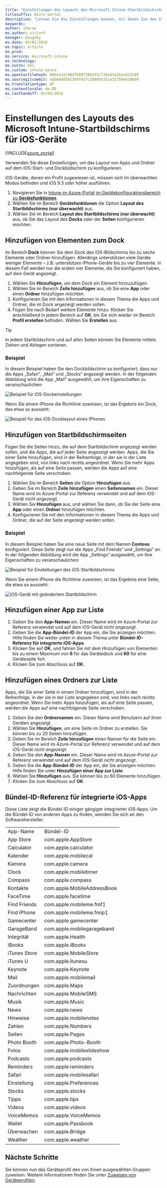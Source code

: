 ```yaml
---
title: "Einstellungen des Layouts des Microsoft Intune-Startbildschirms für iOS-Geräte"
titlesuffix: Azure portal
description: "Lernen Sie die Einstellungen kennen, mit denen Sie den Start- und Dockbildschirm von iOS-Geräten anpassen können."
keywords: 
author: vhorne
ms.author: victorh
manager: dougeby
ms.date: 03/02/2018
ms.topic: article
ms.prod: 
ms.service: microsoft-intune
ms.technology: 
ms.suite: ems
ms.custom: intune-azure
ms.openlocfilehash: 88be142c98d7b89720d245c738a45a26ac825395
ms.sourcegitcommit: 4db0498342364f8a7c28995b15ce32759e920b99
ms.translationtype: HT
ms.contentlocale: de-DE
ms.lasthandoff: 03/08/2018
---
```

# <a name="microsoft-intune-home-screen-layout-settings-for-devices-running-ios"></a>Einstellungen des Layouts des Microsoft Intune-Startbildschirms für iOS-Geräte

[!INCLUDE[azure_portal](./includes/azure_portal.md)]

Verwenden Sie diese Einstellungen, um das Layout von Apps und Ordner auf dem iOS-Start- und Dockbildschirm zu konfigurieren.

iOS-Geräte, denen ein Profil zugewiesen ist, müssen sich im überwachten Modus befinden und iOS 9.3 oder höher ausführen.

1. Navigieren Sie in [Intune im Azure-Portal](https://portal.azure.com) [im Gerätekonfigurationsbereich zu **Gerätefunktionen**](device-features-configure.md).
2. Wählen Sie im Bereich **Gerätefunktionen** die Option **Layout des Startbildschirms (nur überwacht)** aus.
3. Wählen Sie im Bereich **Layout des Startbildschirms (nur überwacht)** aus, ob Sie das Layout des **Docks** oder der **Seiten** konfigurieren möchten.

## <a name="add-items-to-the-dock"></a>Hinzufügen von Elementen zum Dock

Im Bereich **Dock** können Sie dem Dock des iOS-Bildschirms bis zu sechs Elemente oder Ordner hinzufügen. Allerdings unterstützen viele Geräte weniger Elemente – z.B. unterstützen iPhone-Geräte bis zu vier Elemente. In diesem Fall werden nur die ersten vier Elemente, die Sie konfiguriert haben, auf dem Gerät angezeigt.

1. Wählen Sie **Hinzufügen**, um dem Dock ein Element hinzuzufügen.
2. Wählen Sie im Bereich **Zeile hinzufügen** aus, ob Sie eine **App** oder einen **Ordner** hinzufügen möchten.
3. Konfigurieren Sie mit den Informationen in diesem Thema die Apps und Ordner, die im Dock angezeigt werden sollen.
4. Fügen Sie nach Bedarf weitere Elemente hinzu. Klicken Sie anschließend in jedem Bereich auf **OK**, bis Sie sich wieder im Bereich **Profil erstellen** befinden. Wählen Sie **Erstellen** aus.

>[!TIP]
> In jedem Startbildschirm und auf allen Seiten können Sie Elemente mittels Ziehen und Ablegen sortieren.

### <a name="example"></a>Beispiel

In diesem Beispiel haben Sie den Dockbildschirm so konfiguriert, dass nur die Apps „Safari“, „Mail“ und „Stocks“ angezeigt werden. In der folgenden Abbildung wird die App „Mail“ ausgewählt, um ihre Eigenschaften zu veranschaulichen:

![Beispiel für iOS-Dockeinstellungen](./media/FfFiUcP.png)

Wenn Sie einem iPhone die Richtlinie zuweisen, ist das Ergebnis ein Dock, das etwa so aussieht:

![Beispiel für das iOS-Docklayout eines iPhones](./media/bAgCe8F.png)

## <a name="add-home-screen-pages"></a>Hinzufügen von Startbildschirmseiten

Fügen Sie die Seiten hinzu, die auf dem Startbildschirm angezeigt werden sollen, und die Apps, die auf jeder Seite angezeigt werden. Apps, die Sie einer Seite hinzufügen, sind in der Reihenfolge, in der sie in der Liste angegeben sind, von links nach rechts angeordnet. Wenn Sie mehr Apps hinzufügen, als auf eine Seite passen, werden die Apps auf eine nachfolgende Seite verschoben.

1. Wählen Sie im Bereich **Seiten** die Option **Hinzufügen** aus.
2. Geben Sie im Bereich **Zeile hinzufügen** einen **Seitennamen** ein. Dieser Name wird im Azure-Portal zur Referenz verwendet und auf dem iOS-Gerät *nicht angezeigt*.
3. Wählen Sie **Hinzufügen** aus, und wählen Sie dann, ob Sie der Seite eine **App** oder einen **Ordner** hinzufügen möchten.
4. Konfigurieren Sie mit den Informationen in diesem Thema die Apps und Ordner, die auf der Seite angezeigt werden sollen.

### <a name="example"></a>Beispiel

In diesem Beispiel haben Sie eine neue Seite mit dem Namen **Contoso** konfiguriert. Diese Seite zeigt nur die Apps „Find Friends“ und „Settings“ an. In der folgenden Abbildung wird die App „Settings“ ausgewählt, um ihre Eigenschaften zu veranschaulichen:

![Beispiel für Einstellungen des iOS-Startbildschirms](./media/Jc2OxyX.png)

Wenn Sie einem iPhone die Richtlinie zuweisen, ist das Ergebnis eine Seite, die etwa so aussieht:

![iOS-Gerät mit geändertem Startbildschirm](./media/Bd37PHa.png)

## <a name="how-to-add-an-app-to-the-list"></a>Hinzufügen einer App zur Liste

1. Geben Sie den **App-Namen** ein. Dieser Name wird im Azure-Portal zur Referenz verwendet und auf dem iOS-Gerät *nicht angezeigt*.
2. Geben Sie die **App-Bündel-ID** der App ein, die Sie anzeigen möchten. Hilfe finden Sie weiter unten in diesem Thema unter **Bündel-ID-Referenz für integrierte iOS-Apps**.
3. Klicken Sie auf **OK**, und fahren Sie mit dem Hinzufügen von Elementen bis zu einem Maximum von **6** für das Gerätedock und **60** für eine Geräteseite fort.
4. Klicken Sie zum Abschluss auf **OK**.

## <a name="how-to-add-a-folder-to-the-list"></a>Hinzufügen eines Ordners zur Liste

Apps, die Sie einer Seite in einem Ordner hinzufügen, sind in der Reihenfolge, in der sie in der Liste angegeben sind, von links nach rechts angeordnet. Wenn Sie mehr Apps hinzufügen, als auf eine Seite passen, werden die Apps auf eine nachfolgende Seite verschoben.

1. Geben Sie den **Ordnernamen** ein. Dieser Name wird Benutzern auf ihren Geräten angezeigt.
2. Wählen Sie **Hinzufügen**, um eine Seite im Ordner zu erstellen. Sie können bis zu 20 Seiten hinzufügen.
3. Geben Sie im Bereich **Zeile hinzufügen** einen Namen für die Seite ein. Dieser Name wird im Azure-Portal zur Referenz verwendet und auf dem iOS-Gerät *nicht angezeigt*.
3. Geben Sie den **App-Namen** ein. Dieser Name wird im Azure-Portal zur Referenz verwendet und auf dem iOS-Gerät *nicht angezeigt*.
2. Geben Sie die **App-Bündel-ID** der App ein, die Sie anzeigen möchten. Hilfe finden Sie unter **Hinzufügen einer App zur Liste**.
3. Wählen Sie **Hinzufügen** aus. Sie können bis zu 60 Elemente hinzufügen.
4. Klicken Sie zum Abschluss auf **OK**.


## <a name="bundle-id-reference-for-built-in-ios-apps"></a>Bündel-ID-Referenz für integrierte iOS-Apps

Diese Liste zeigt die Bündel-ID einiger gängiger integrierter iOS-Apps. Um die Bündel-ID von anderen Apps zu finden, wenden Sie sich an den Softwarehersteller.

|||
|-|-|
|App-Name|Bündel-ID|
|App Store|com.apple.AppStore|
|Calculator|com.apple.calculator|
|Kalender|com.apple.mobilecal|
|Kamera|com.apple.camera|
|Clock|com.apple.mobiletimer|
|Compass|com.apple.compass|
|Kontakte|com.apple.MobileAddressBook|
|FaceTime|com.apple.facetime|
|Find Friends|com.apple.mobileme.fmf1|
|Find iPhone|com.apple.mobileme.fmip1|
|Gamecenter|com.apple.gamecenter|
|GarageBand|com.apple.mobilegarageband|
|Integrität|com.apple.Health|
|iBooks|com.apple.iBooks|
|iTunes Store|com.apple.MobileStore|
|iTunes U|com.apple.itunesu|
|Keynote|com.apple.Keynote|
|Mail|com.apple.mobilemail|
|Zuordnungen|com.apple.Maps|
|Nachrichten|com.apple.MobileSMS|
|Musik|com.apple.Music|
|News|com.apple.news|
|Hinweise|com.apple.mobilenotes|
|Zahlen|com.apple.Numbers|
|Seiten|com.apple.Pages|
|Photo Booth|com.apple.Photo-Booth|
|Fotos|com.apple.mobileslideshow|
|Podcasts|com.apple.podcasts|
|Reminders|com.apple.reminders|
|Safari|com.apple.mobilesafari|
|Einstellung|com.apple.Preferences|
|Stocks|com.apple.stocks|
|Tipps|com.apple.tips|
|Videos|com.apple.videos|
|VoiceMemos|com.apple.VoiceMemos|
|Wallet|com.apple.Passbook|
|Überwachen|com.apple.Bridge|
|Weather|com.apple.weather|


## <a name="next-steps"></a>Nächste Schritte

Sie können nun das Geräteprofil den von Ihnen ausgewählten Gruppen zuweisen. Weitere Informationen finden Sie unter [Zuweisen von Geräteprofilen](device-profile-assign.md).

